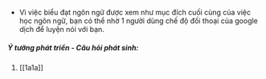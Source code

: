 - Vì việc biểu đạt ngôn ngữ được xem như mục đích cuối cùng của việc học ngôn ngữ, bạn có thể nhờ 1 người dùng chế độ đối thoại của google dịch để luyện nói với bạn.
##### Ý tưởng phát triển - Câu hỏi phát sinh:
1. [[1a1a]]